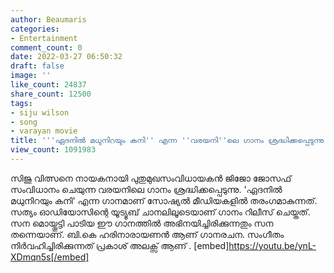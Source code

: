 ```yaml
---
author: Beaumaris
categories:
- Entertainment
comment_count: 0
date: 2022-03-27 06:50:32
draft: false
image: ''
like_count: 24837
share_count: 12500
tags:
- siju wilson
- song
- varayan movie
title: '''ഏദനിൽ മധുനിറയും കനി'' എന്ന ''വരയനി''ലെ ഗാനം ശ്രദ്ധിക്കപ്പെടുന്നു'
view_count: 1091983
---
```


സിജു വിത്സനെ നായകനായി പുതുമുഖസംവിധായകൻ ജിജോ ജോസഫ് സംവിധാനം ചെയുന്ന വരയനിലെ ഗാനം ശ്രദ്ധിക്കപ്പെടുന്നു. 'ഏദനിൽ മധുനിറയും കനി' എന്ന ഗാനമാണ് സോഷ്യൽ മീഡിയകളിൽ തരംഗമാകുന്നത്. സത്യം ഓഡിയോസിന്റെ യൂട്യൂബ് ചാനലിലൂടെയാണ് ഗാനം റിലീസ് ചെയ്തത്. സന മൊയ്തൂട്ടി പാടിയ ഈ ഗാനത്തിൽ അഭിനയിച്ചിരിക്കുന്നതും സന തന്നെയാണ്. ബി.കെ ഹരിനാരായണൻ ആണ് ഗാനരചന. സംഗീതം നിർവഹിച്ചിരിക്കുന്നത് പ്രകാശ് അലക്സ് ആണ് . [embed]https://youtu.be/ynL-XDmqn5s[/embed]